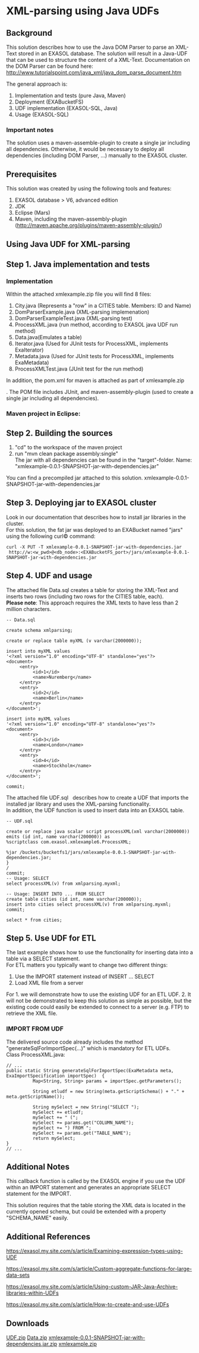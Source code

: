# XML-parsing using Java UDFs 
## Background

This solution describes how to use the Java DOM Parser to parse an XML-Text stored in an EXASOL database. The solution will result in a Java-UDF that can be used to structure the content of a XML-Text. Documentation on the DOM Parser can be found here:  
<http://www.tutorialspoint.com/java_xml/java_dom_parse_document.htm>

The general approach is:

1. Implementation and tests (pure Java, Maven)
2. Deployment (EXABucketFS)
3. UDF implementation (EXASOL-SQL, Java)
4. Usage (EXASOL-SQL)

### Important notes

The solution uses a maven-assemble-plugin to create a single jar including all dependencies. Otherwise, it would be necessary to deploy all dependencies (including DOM Parser, ...) manually to the EXASOL cluster.

## Prerequisites

This solution was created by using the following tools and features:

1. EXASOL database > V6, advanced edition
2. JDK
3. Eclipse (Mars)
4. Maven, including the maven-assembly-plugin (<http://maven.apache.org/plugins/maven-assembly-plugin/>)

## Using Java UDF for XML-parsing

## Step 1. Java implementation and tests

### Implementation

Within the attached xmlexample.zip file you will find 8 files:

1. City.java (Represents a "row" in a CITIES table. Members: ID and Name)
2. DomParserExample.java (XML-parsing implemenation)
3. DomParserExampleTest.java (XML-parsing test)
4. ProcessXML.java (run method, according to EXASOL java UDF run method)
5. Data.java(Emulates a table)
6. Iterator.java (Used for JUnit tests for ProcessXML, implements ExaIterator)
7. Metadata.java (Used for JUnit tests for ProcessXML, implements ExaMetadata)
8. ProcessXMLTest.java (JUnit test for the run method)

In addition, the pom.xml for maven is attached as part of xmlexample.zip 

. The POM file includes JUnit, and maven-assembly-plugin (used to create a single jar including all dependencies).

### Maven project in Eclipse:

## Step 2. Building the sources

1. "cd" to the workspace of the maven project
2. run "mvn clean package assembly:single"  
The jar with all dependencies can be found in the "target"-folder. Name: "xmlexample-0.0.1-SNAPSHOT-jar-with-dependencies.jar"

You can find a precompiled jar attached to this solution. xmlexample-0.0.1-SNAPSHOT-jar-with-dependencies.jar 

## Step 3. Deploying jar to EXASOL cluster

Look in our documentation that describes how to install jar libraries in the cluster.  
For this solution, the fat jar was deployed to an EXABucket named "jars" using the following curl© command:


```"code
curl -X PUT -T xmlexample-0.0.1-SNAPSHOT-jar-with-dependencies.jar   
 http://w:<w_pwd>@<db_node>:<EXABucketFS_port>/jars/xmlexample-0.0.1-SNAPSHOT-jar-with-dependencies.jar 
```
## Step 4. UDF and usage

The attached file Data.sql creates a table for storing the XML-Text and inserts two rows (including two rows for the CITIES table, each).   
**Please note**: This approach requires the XML texts to have less than 2 million characters.


```"code
-- Data.sql

create schema xmlparsing;

create or replace table myXML (v varchar(2000000));

insert into myXML values 
'<?xml version="1.0" encoding="UTF-8" standalone="yes"?>
<document>     
     <entry>
          <id>1</id>
          <name>Nuremberg</name>
     </entry>
     <entry>
          <id>2</id>
          <name>Berlin</name>
     </entry>
</document>';

insert into myXML values 
'<?xml version="1.0" encoding="UTF-8" standalone="yes"?>
<document>     
     <entry>
          <id>3</id>
          <name>London</name>
     </entry>
     <entry>
          <id>4</id>
          <name>Stockholm</name>
     </entry>
</document>';

commit;
```
The attached file UDF.sql   describes how to create a UDF that imports the installed jar library and uses the XML-parsing functionality.  
In addition, the UDF function is used to insert data into an EXASOL table.


```"code
-- UDF.sql

create or replace java scalar script processXML(xml varchar(2000000)) 
emits (id int, name varchar(200000)) as
%scriptclass com.exasol.xmlexample6.ProcessXML;

%jar /buckets/bucketfs1/jars/xmlexample-0.0.1-SNAPSHOT-jar-with-dependencies.jar;
}
/
commit;
-- Usage: SELECT
select processXML(v) from xmlparsing.myxml;

-- Usage: INSERT INTO ... FROM SELECT
create table cities (id int, name varchar(200000));
insert into cities select processXML(v) from xmlparsing.myxml;
commit;

select * from cities;  
```
## Step 5. Use UDF for ETL

The last example shows how to use the functionality for inserting data into a table via a SELECT statement.  
For ETL matters you typically want to change two different things:

1. Use the IMPORT statement instead of INSERT ... SELECT
2. Load XML file from a server

For 1. we will demonstrate how to use the existing UDF for an ETL UDF. 2. It will not be demonstrated to keep this solution as simple as possible, but the existing code could easily be extended to connect to a server (e.g. FTP) to retrieve the XML file.

### IMPORT FROM UDF

The delivered source code already includes the method "generateSqlForImportSpec(...)" which is mandatory for ETL UDFs.  
Class ProcessXML.java:


```"code
// ...
public static String generateSqlForImportSpec(ExaMetadata meta, ExaImportSpecification importSpec)  {
    	  Map<String, String> params = importSpec.getParameters();
    	  
    	  String etludf = new String(meta.getScriptSchema() + "." + meta.getScriptName());
    	  
    	  String mySelect = new String("SELECT ");  
    	  mySelect += etludf;
    	  mySelect += " (";
    	  mySelect += params.get("COLUMN_NAME");
    	  mySelect += ") FROM ";
    	  mySelect += params.get("TABLE_NAME");
    	  return mySelect;
}
// ...

```
## Additional Notes

This callback function is called by the EXASOL engine if you use the UDF within an IMPORT statement and generates an appropriate SELECT statement for the IMPORT.

This solution requires that the table storing the XML data is located in the currently opened schema, but could be extended with a property "SCHEMA_NAME" easily.

## Additional References

<https://exasol.my.site.com/s/article/Examining-expression-types-using-UDF>

<https://exasol.my.site.com/s/article/Custom-aggregate-functions-for-large-data-sets>

<https://exasol.my.site.com/s/article/Using-custom-JAR-Java-Archive-libraries-within-UDFs>

<https://exasol.my.site.com/s/article/How-to-create-and-use-UDFs>

## Downloads
[UDF.zip](https://github.com/exasol/Public-Knowledgebase/files/9936894/UDF.zip)
[Data.zip](https://github.com/exasol/Public-Knowledgebase/files/9936895/Data.zip)
[xmlexample-0.0.1-SNAPSHOT-jar-with-dependencies.jar.zip](https://github.com/exasol/Public-Knowledgebase/files/9936896/xmlexample-0.0.1-SNAPSHOT-jar-with-dependencies.jar.zip)
[xmlexample.zip](https://github.com/exasol/Public-Knowledgebase/files/9936897/xmlexample.zip)
